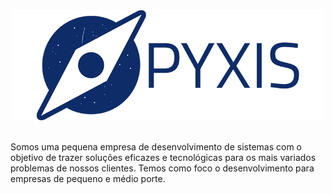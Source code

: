 <div align="center">
<img src="../logo.png" width="500em">
</div>

<br>

<p>Somos uma pequena empresa de desenvolvimento de sistemas com o objetivo de trazer soluções eficazes e tecnológicas para os mais variados problemas de nossos clientes. Temos como foco o desenvolvimento para empresas de pequeno e médio porte.</p>